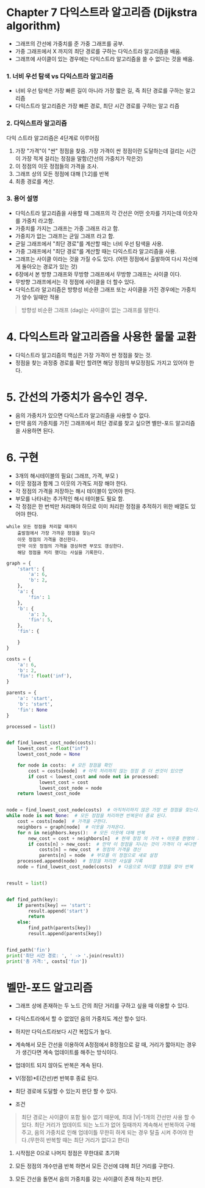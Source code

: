 # Chapter 7 다익스트라 알고리즘 (Dijkstra algorithm)

* 그래프의 간선에 가중치를 준 가중 그래프를 공부.
* 가중 그래프에서 X 까지의 최단 경로를 구하는 다익스트라 알고리즘을 배움.
* 그래프에 사이클이 있는 경우에는 다익스트라 알고리즘을 쓸 수 없다는 것을 배움.

### 1. 너비 우선 탐색 vs 다익스트라 알고리즘
* 너비 우선 탐색은 가장 빠른 길이 아니라 가장 짧은 길, 즉 최단 경로를 구하는 알고리즘
* 다익스트라 알고리즘은 가장 빠른 경로, 최단 시간 경로를 구하는 알고 리즘

### 2. 다익스트라 알고리즘
다익 스트라 알고리즘은 4단계로 이루어짐
1. 가장 "가격"이 "싼" 정점을 찾음. 가장 가격이 싼 정점이란 도달하는데 걸리는 시간이 가장 적게 걸리는 정점을 말함(간선의 가중치가 작은것)
2. 이 정점의 이웃 정점들의 가격을 조사. 
3. 그래프 상의 모든 정점에 대해 [1:2]를 반복
4. 최종 경로를 계산.

### 3. 용어 설명
* 다익스트라 알고리즘을 사용할 때 그래프의 각 간선은 어떤 숫자를 가지는데 이숫자를 가중치 라고함.
* 가중치를 가지는 그래프는 가중 그래프 라고 함.
* 가중치가 없는 그래프는 균일 그래프 라고 함.
* 균일 그래프에서 "최단 경로"를 계산할 때는 너비 우선 탐색을 사용.
* 가중 그래프에서 "최단 경로"를 계산할 때는 다익스트라 알고리즘을 사용.
* 그래프는 사이클 이라는 것을 가질 수도 있다. (어떤 정점에서 출발하여 다시 자신에게 돌아오는 경로가 있는 것)
* 6장에서 본 방향 그래프와 무방향 그래프에서 무방향 그래프는 사이클 이다. 
* 무방향 그래프에서는 각 정점에 사이클을 더 할수 있다.
* 다익스트라 알고리즘은 방향성 비순환 그래프 또는 사이클을 가진 경우에는 가중치가 양수 일때만 적용

> 방향성 비순환 그래프 (dag)는 사이클이 없는 그래프를 말한다.

# 4. 다익스트라 알고리즘을 사용한 물물 교환
* 다익스트라 알고리즘의 핵심은 가장 가격이 싼 정점을 찾는 것.
* 정점을 찾는 과정중 경로를 확인 할려면 해당 정점의 부모정점도 가지고 있어야 한다.

# 5. 간선의 가중치가 음수인 경우.
* 음의 가중치가 있으면 다익스트라 알고리즘을 사용할 수 없다.
* 만약 음의 가중치를 가진 그래프에서 최단 경로를 찾고 싶으면 벨만-포드 알고리즘을 사용하면 된다.

# 6. 구현
* 3개의 해시테이블의 필요( 그래프, 가격, 부모 )
* 이웃 정점과 함께 그 이웃의 가격도 저장 해야 한다.
* 각 정점의 가격을 저장하는 해시 테이블이 있어야 한다.
* 부모를 나타내는 추가적인 해시 테이블도 필요 함.
* 각 정점은 한 번씩만 처리해야 하므로 이미 처리한 정점을 추적하기 위한 배열도 있어야 한다.
```
while 모든 정점을 처리할 때까지
    출발점에서 가장 가까운 정점을 찾는다
    이웃 정점의 가격을 갱신한다.
    만약 이웃 정점의 가격을 갱싱하면 부모도 갱싱한다.
    해당 정점을 처리 했다는 사실을 기록한다.
``` 

```python
graph = {
    'start': {
        'a': 6,
        'b': 2,
    },
    'a': {
        'fin': 1
    },
    'b': {
        'a': 3,
        'fin': 5,
    },
    'fin': {

    }
}

costs = {
    'a': 6,
    'b': 2,
    'fin': float('inf'),
}

parents = {
    'a': 'start',
    'b': 'start',
    'fin': None
}

processed = list()


def find_lowest_cost_node(costs):
    lowest_cost = float("inf")
    lowest_cost_node = None

    for node in costs:  # 모든 정점을 확인
        cost = costs[node]  # 아직 처리하지 않는 정점 중 더 싼것이 있으면
        if cost < lowest_cost and node not in processed:
            lowest_cost = cost
            lowest_cost_node = node
    return lowest_cost_node


node = find_lowest_cost_node(costs)  # 아직처리하지 않은 가장 싼 정점을 찾는다.
while node is not None:  # 모든 정점을 처리하면 반복문이 종료 된다.
    cost = costs[node]  # 가격을 구한다.
    neighbors = graph[node]  # 이웃을 가져온다.
    for n in neighbors.keys():  # 모든 이웃에 대해 반복
        new_cost = cost + neighbors[n]  # 현재 정점 의 가격 + 이웃중 한명의 가격을 더함.
        if costs[n] > new_cost:  # 만약 이 정점을 지나는 것이 가격이 더 싸다면
            costs[n] = new_cost  # 정점의 가격을 갱신
            parents[n] = node  # 부모를 이 정점으로 새로 설정
    processed.append(node)  # 정점을 처리한 사실을 기록
    node = find_lowest_cost_node(costs)  # 다음으로 처리할 정점을 찾아 반복


result = list()


def find_path(key):
    if parents[key] == 'start':
        result.append('start')
        return
    else:
        find_path(parents[key])
        result.append(parents[key])


find_path('fin')
print('최단 시간 경로: ', ' -> '.join(result))
print('총 가격:', costs['fin'])

```

# 벨만-포드 알고리즘
* 그래프 상에 존재하는 두 노드 간의 최단 거리를 구하고 싶을 때 이용할 수 있다.
* 다익스트라에서 할 수 없었던 음의 가중치도 계산 할수 있다.
* 하지만 다익스트라보다 시간 복잡도가 높다.
* 계속해서 모든 간선을 이용하여 A정점에서 B정점으로 갈 때, 거리가 짧아지는 경우가 생긴다면 계속 업데이트를 해주는 방식이다.
* 업데이트 되지 않아도 반복은 계속 된다.
* V(정점)*E(간선)번 반복후 종료 된다.
* 최단 경로에 도달할 수 있는지 판단 할 수 있다.


* 조건
> 최단 경로는 사이클이 포함 될수 없기 때문에, 최대 |V|-1개의 간선만 사용 할 수 있다.
> 최단 거리가 업데이트 되는 노드가 없어 질때까지 계속해서 반복하여 구해주고, 
음의 가중치로 인해 업데이틀 무한히 하게 되는 경우 탈출 시켜 주어야 한다.(무한히 반복할 때는 최단 거리가 없다고 한다)

1. 시작점은 0으로 나머지 정점은 무한대로 초기화

2. 모든 정점의 개수만큼 반복 하면서 모든 간선에 대해 최단 거리를 구한다.

3. 모든 간선을 돌면서 음의 가중치를 갖는 사이클이 존재 하는지 판단. 